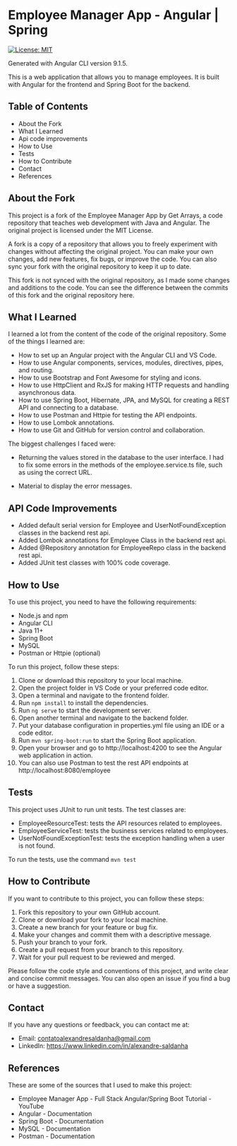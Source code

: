 # Employee Manager App - Angular | Spring
[![License: MIT](https://img.shields.io/badge/License-MIT-yellow.svg)](https://opensource.org/licenses/MIT)

Generated with Angular CLI version 9.1.5.

This is a web application that allows you to manage employees. It is built with Angular for the frontend and Spring Boot for the backend.

## Table of Contents

- About the Fork
- What I Learned
- Api code improvements
- How to Use
- Tests
- How to Contribute
- Contact
- References

## About the Fork

This project is a fork of the Employee Manager App by Get Arrays, a code repository that teaches web development with Java and Angular. The original project is licensed under the MIT License.

A fork is a copy of a repository that allows you to freely experiment with changes without affecting the original project. You can make your own changes, add new features, fix bugs, or improve the code. You can also sync your fork with the original repository to keep it up to date.

This fork is not synced with the original repository, as I made some changes and additions to the code. You can see the difference between the commits of this fork and the original repository here.

## What I Learned

I learned a lot from the content of the code of the original repository. Some of the things I learned are:

- How to set up an Angular project with the Angular CLI and VS Code.
- How to use Angular components, services, modules, directives, pipes, and routing.
- How to use Bootstrap and Font Awesome for styling and icons.
- How to use HttpClient and RxJS for making HTTP requests and handling asynchronous data.
- How to use Spring Boot, Hibernate, JPA, and MySQL for creating a REST API and connecting to a database.
- How to use Postman and Httpie for testing the API endpoints.
- How to use Lombok annotations.
- How to use Git and GitHub for version control and collaboration.

The biggest challenges I faced were:

- Returning the values stored in the database to the user interface. I had to fix some errors in the methods of the employee.service.ts file, such as using the correct URL.

- Material to display the error messages.

## API Code Improvements

- Added default serial version for Employee and UserNotFoundException classes in the backend rest api.
- Added Lombok annotations for Employee Class in the backend rest api.
- Added @Repository annotation for EmployeeRepo class in the backend rest api.
- Added JUnit test classes with 100% code coverage.

## How to Use

To use this project, you need to have the following requirements:

- Node.js and npm
- Angular CLI
- Java 11+
- Spring Boot
- MySQL
- Postman or Httpie (optional)

To run this project, follow these steps:

1. Clone or download this repository to your local machine.
2. Open the project folder in VS Code or your preferred code editor.
3. Open a terminal and navigate to the frontend folder.
4. Run `npm install` to install the dependencies.
5. Run `ng serve` to start the development server.
6. Open another terminal and navigate to the backend folder.
7. Put your database configuration in properties.yml file using an IDE or a code editor.
8. Run `mvn spring-boot:run` to start the Spring Boot application.
9. Open your browser and go to http://localhost:4200 to see the Angular web application in action.
10. You can also use Postman to test the rest API endpoints at http://localhost:8080/employee

## Tests

This project uses JUnit to run unit tests. The test classes are:

- EmployeeResourceTest: tests the API resources related to employees.
- EmployeeServiceTest: tests the business services related to employees.
- UserNotFoundExceptionTest: tests the exception handling when a user is not found.

To run the tests, use the command `mvn test`  

## How to Contribute

If you want to contribute to this project, you can follow these steps:

1. Fork this repository to your own GitHub account.
2. Clone or download your fork to your local machine.
3. Create a new branch for your feature or bug fix.
4. Make your changes and commit them with a descriptive message.
5. Push your branch to your fork.
6. Create a pull request from your branch to this repository.
7. Wait for your pull request to be reviewed and merged.

Please follow the code style and conventions of this project, and write clear and concise commit messages. You can also open an issue if you find a bug or have a suggestion.

## Contact

If you have any questions or feedback, you can contact me at:

- Email: contatoalexandresaldanha@gmail.com
- LinkedIn: https://www.linkedin.com/in/alexandre-saldanha

## References

These are some of the sources that I used to make this project:

- Employee Manager App - Full Stack Angular/Spring Boot Tutorial - YouTube
- Angular - Documentation
- Spring Boot - Documentation
- MySQL - Documentation
- Postman - Documentation

